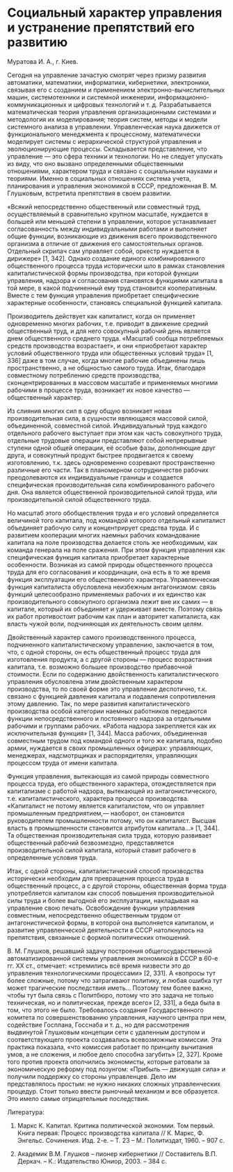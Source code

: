 # Социальный характер управления и устранение препятствий его развитию

Муратова И. А., г. Киев.

Сегодня на управление зачастую смотрят через призму развития автоматики, математики, информатики, кибернетики, электроники, связывая его с созданием и применением электронно-вычислительных машин, системотехники и системной инженерии, информационно- коммуникационных и цифровых технологий и т. д. Разрабатывается математическая теория управления организационными системами и методология их моделирования; теория систем, методы и модели системного анализа в управлении. Управленческая наука движется от функционального менеджмента к процессному, математически моделирует системы с иерархической структурой управления и эволюционирующие процессы. Складывается представление, что управление — это сфера техники и технологии. Но не следует упускать из виду, что оно вызвано определенными общественными отношениями, характером труда и связано с социальными науками и теориями. Именно в социальных отношениях система учета, планирования и управления экономикой в СССР, предложенная В. М. Глушковым, встретила препятствия в своем развитии.

«Всякий непосредственно общественный или совместный труд, осуществляемый в сравнительно крупном масштабе, нуждается в большей или меньшей степени в управлении, которое устанавливает согласованность между индивидуальными работами и выполняет общие функции, возникающие из движения всего производственного организма в отличие от движения его самостоятельных органов. Отдельный скрипач сам управляет собой, оркестр нуждается в дирижере» \[1, 342\]. Однако создание единого комбинированного общественного процесса труда исторически шло в рамках становления капиталистической формы производства, при которой функции управления, надзора и согласования становятся функциями капитала в той мере, в какой подчиненный ему труд становится кооперативным. Вместе с тем функция управления приобретает специфические характерные особенности, становясь специальной функцией капитала.

Производитель действует как капиталист, когда он применяет одновременно многих рабочих, т.е. приводит в движение средний общественный труд, и для него совокупный рабочий день является днем общественного среднего труда. «Масштаб сообща потребляемых средств производства возрастает», и они «приобретают характер условий общественного труда или общественных условий труда» \[1, 336\] даже в том случае, когда многие рабочие объединены лишь пространственно, а не общностью самого труда. Итак, благодаря совместному потреблению средств производства, сконцентрированных в массовом масштабе и применяемых многими рабочими в процессе труда, возникает их новое качество — общественный характер.

Из слияния многих сил в одну общую возникает новая производительная сила, в сущности являющаяся массовой силой, объединенной, совместной силой. Индивидуальный труд каждого отдельного рабочего выступает при этом как часть совокупного труда, отдельные трудовые операции представляют собой непрерывные ступени одной общей операции, её особые фазы, дополняющие друг друга, и совокупный продукт быстрее продвигается к своему изготовлению, т.к. здесь одновременно созревают пространственно различные его части. Так в планомерном сотрудничестве рабочих преодолеваются их индивидуальные границы и создается специфическая производительная сила комбинированного рабочего дня. Она является общественной производительной силой труда, или производительной силой общественного труда.

Но масштаб этого обобществления труда и его условий определяется величиной того капитала, под командой которого отдельный капиталист объединяет рабочую силу и концентрирует средства труда. И с развитием кооперации многих наемных рабочих командование капитала на поле производства делается столь же необходимым, как команда генерала на поле сражения. При этом функция управления как специфическая функция капитала приобретает характерные особенности. Возникая из самой природы общественного процесса труда для его согласования и координации, она есть в то же время функция эксплуатации его общественного характера. Управленческая функция капиталиста обусловлена неизбежным антагонизмом: связь функций целесообразно применяемых рабочих и их единство как производительного совокупного организма лежит вне их самих — в капитале, который их объединяет и удерживает вместе. Поэтому связь их работ противостоит рабочим как план и авторитет капиталиста, как власть чужой воли, подчиняющая их деятельность своим целям.

Двойственный характер самого производственного процесса, подчиненного капиталистическому управлению, заключается в том, что, с одной стороны, он есть общественный процесс труда для изготовления продукта, а с другой стороны — процесс возрастания капитала, т.е. возможно большее производство прибавочной стоимости. Если по содержанию двойственность капиталистического управления обусловлена этим двойственным характером производства, то по своей форме это управление деспотично, т.к. связано с функцией давления капитала и подавления сопротивления этому давлению. Так, по мере развития капиталистического производства особой категории наемных работников передаются функции непосредственного и постоянного надзора за отдельными рабочими и группами рабочих. «Работа надзора закрепляется как их исключительная функция» \[1, 344\]. Масса рабочих, объединенная совместным трудом под командой одного и того же капитала, подобно армии, нуждается в своих промышленных офицерах: управляющих, менеджерах, надсмотрщиках и распорядителях, управляющих процессом труда от имени капитала.

Функция управления, вытекающая из самой природы совместного процесса труда, его общественного характера, отождествляется при капитализме с работой надзора, вытекающей из антагонистического, т.е. капиталистического, характера процесса производства. «Капиталист не потому является капиталистом, что он управляет промышленным предприятием,— наоборот, он становится руководителем промышленности потому, что он капиталист. Высшая власть в промышленности становится атрибутом капитала...» [1, 344]. Та общественная производительная сила труда, которую развивает общественный рабочий безвозмездно, представляется производительной силой капитала, который ставит рабочего в определенные условия труда.

Итак, с одной стороны, капиталистический способ производства исторически необходим для превращения процесса труда в общественный процесс, а с другой стороны, общественная форма труда употребляется капиталом как способ повышения производительной силы труда и более выгодной его эксплуатации, накладывая на управление свою печать. Освобождение функции управления совместным, непосредственно общественным трудом от антагонистической формы, в которой она выполняется капиталом, и развитие управленческой деятельности в СССР натолкнулось на препятствия, связанные с формой политических отношений.

В. М. Глушков, решавший задачу построения общегосударственной автоматизированной системы управления экономикой в СССР в 60-е гг. ХХ ст., отмечает: «стремились всё время низвести это до управления технологическими процессами» \[2, 331\]. А «вопросы тут более сложные, потому что затрагивают политику, и любая ошибка тут может трагические последствия иметь... Поэтому тем более важно, чтобы тут была связь с Политбюро, потому что это задача не только техническая, но и политическая, прежде всего» \[2, 331\], а беда была в том, что этого не было. Требовалось создание Государственного комитета по совершенствованию управления, научного центра при нем, содействие Госплана, Госснаба и т. д., но для рассмотрения выдвинутой Глушковым концепции сети с удаленным доступом и соответствующего проекта создавались всевозможные комиссии. Эта практика показала, «что комиссия работает по принципу вычитания умов, а не сложения, и любое дело способна загубить» \[2, 327\]. Кроме того против проекта ополчились экономисты, которые ратовали за экономическую реформу под лозунгом: «Прибыль — движущая сила» и получили поддержку со стороны управленцев. Дело им представлялось простым: не нужно никаких сложных управленческих процедур. Стоит только ввести рыночный механизм и все образуется. Это имело самые отрицательные последствия.

Литература:

1. Маркс К. Капитал. Критика политической экономии. Том первый. Книга первая: Процесс производства капитала // К. Маркс, Ф. Энгельс. Сочинения. Изд. 2-е. – Т. 23 – М.: Политиздат, 1960. – 907 с.

2. Академик В.М. Глушков – пионер кибернетики // Составитель В.П. Деркач. – К.: Издательство Юниор, 2003. – 384 с.